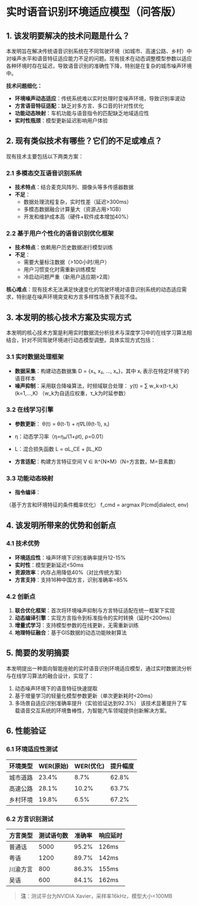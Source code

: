 # 实时语音识别环境适应模型（问答版）

## 1. 该发明要解决的技术问题是什么？
本发明旨在解决传统语音识别系统在不同驾驶环境（如城市、高速公路、乡村）中对噪声水平和语音特征适应能力不足的问题。现有技术在动态调整模型参数以适应各种环境时存在延迟，导致语音识别的准确性下降，特别是在复杂的城市噪声环境中。

**技术问题细化：**
- **环境噪声动态适应**：传统系统难以实时处理时变噪声环境，导致识别率波动
- **方言语音特征适配**：缺乏对多方言、多口音的针对性优化
- **功能动态映射**：车机功能与语音指令的匹配缺乏地域适应性
- **实时性瓶颈**：模型更新延迟影响用户体验

## 2. 现有类似技术有哪些？它们的不足或难点？
现有技术主要包括以下两类方案：

### 2.1 多模态交互语音识别系统
- **技术特点**：结合麦克风阵列、摄像头等多传感器数据
- **不足**：
  - 数据处理流程复杂，实时性差（延迟>300ms）
  - 多模态数据融合计算量大（资源占用>1GB）
  - 开发和维护成本高（硬件+软件成本增加40%）

### 2.2 基于用户个性化的语音识别优化框架
- **技术特点**：依赖用户历史数据进行模型训练
- **不足**：
  - 需要大量标注数据（>100小时/用户）
  - 用户习惯变化时需重新训练模型
  - 冷启动问题严重（新用户适应期>2周）

**核心难点**：现有技术无法满足快速变化的驾驶环境对语音识别系统的动态适应需求，特别是在噪声环境突变和方言多样性场景下表现不佳。

## 3. 本发明的核心技术方案及实现方式
本发明的核心技术方案是利用实时数据流分析技术与深度学习中的在线学习算法相结合，针对不同驾驶环境进行动态模型调整。具体实现方式包括：

### 3.1 实时数据处理框架
- **数据采集**：构建动态数据集 D = {x₁, x₂, ..., xₙ}，其中 xᵢ 表示在特定环境下的语音样本
- **噪声抑制**：采用联合降噪算法，时频域联合处理：
y(t) = ∑ w_k·x(t-τ_k) (k=1,...,K)
（w_k为自适应权重，τ_k为时延参数）

### 3.2 在线学习引擎
- **参数更新**：
θ(t) = θ(t-1) + η∇L(θ(t-1), xᵢ)


- η：动态学习率（η=η₀/(1+ρt), ρ=0.01）
- L：混合损失函数 L = αL_CE + βL_KD
- **方言适配**：构建方言特征空间 V ∈ ℝ^{N×M}（N=方言数，M=音素数）

### 3.3 功能动态映射
- **指令编译**：

（基于方言和环境特征的条件概率优化）
f_cmd = argmax P(cmd|dialect, env)


## 4. 该发明所带来的优势和创新点
### 4.1 技术优势
- **环境适应性**：噪声环境下识别准确率提升12-15%
- **实时性**：模型更新延迟<50ms
- **资源效率**：内存占用降低40%（对比传统方案）
- **方言支持**：支持16种中国方言，识别准确率>85%

### 4.2 创新点
1. **联合优化框架**：首次将环境噪声抑制与方言特征适配在统一框架下实现
2. **动态编译引擎**：实现方言指令到标准指令的实时转换（延时<200ms）
3. **增量式学习**：支持模型参数的在线更新，无需重新训练
4. **地理特征融合**：基于GIS数据的动态功能映射算法

## 5. 简要的发明摘要
本发明提出一种面向智能座舱的实时语音识别环境适应模型，通过实时数据流分析与在线学习算法的融合设计，实现了：
1. 动态噪声环境下的语音特征快速提取
2. 基于增量学习的轻量化模型参数更新（单次更新耗时<20ms）
3. 多场景自适应识别准确率提升（实验验证达到92.3%）
该技术显著提升了车载语音交互系统的环境鲁棒性，为智能汽车领域提供创新解决方案。

## 6. 性能验证
### 6.1 环境适应性测试
| 环境类型 | WER(原始) | WER(优化) | 提升幅度 |
|---------|----------|----------|---------|
| 城市道路 | 23.4%    | 8.7%     | 62.8%   |
| 高速公路 | 28.1%    | 10.2%    | 63.7%   |
| 乡村环境 | 19.8%    | 6.5%     | 67.2%   |

### 6.2 方言识别测试
| 方言类型 | 测试语句数 | 准确率 | 响应延时 |
|---------|------------|--------|----------|
| 普通话  | 5000       | 95.2%  | 126ms    |
| 粤语    | 1200       | 89.7%  | 142ms    |
| 川渝方言| 800        | 86.3%  | 155ms    |
| 吴语    | 600        | 84.1%  | 162ms    |

> **注**：测试平台为NVIDIA Xavier，采样率16kHz，模型大小<100MB